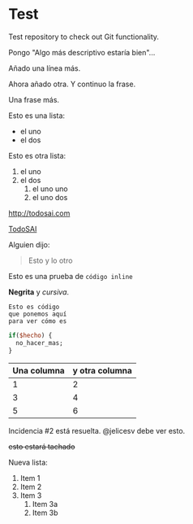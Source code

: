 # Test
Test repository to check out Git functionality.

Pongo "Algo más descriptivo estaría bien"...

Añado una línea más.

Ahora añado otra. Y continuo la frase.

Una frase más.

Esto es una lista:
* el uno
* el dos

Esto es otra lista:
1. el uno
1. el dos
    1. el uno uno
    1. el uno dos

http://todosai.com

[TodoSAI](http://todosai.com)

Alguien dijo:
> Esto
> y lo otro

Esto es una prueba de `código inline`

**Negrita** y *cursiva*.

    Esto es código
    que ponemos aquí
    para ver cómo es

```perl
if($hecho) {
  no_hacer_mas;
}
```

Una columna | y otra columna
----------- | --------------
1 | 2
3 | 4
5 | 6

Incidencia #2 está resuelta.
@jelicesv debe ver esto.

~~esto estará tachado~~

Nueva lista:

1. Item 1
1. Item 2
1. Item 3
   1. Item 3a
   1. Item 3b

